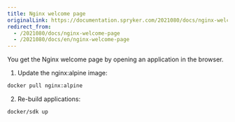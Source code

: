 ```yaml
---
title: Nginx welcome page
originalLink: https://documentation.spryker.com/2021080/docs/nginx-welcome-page
redirect_from:
  - /2021080/docs/nginx-welcome-page
  - /2021080/docs/en/nginx-welcome-page
---
```


You get the Nginx welcome page by opening an application in the browser.

1. Update the nginx:alpine image:

```bash
docker pull nginx:alpine
```

2. Re-build applications:

```bash
docker/sdk up
```
